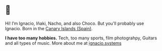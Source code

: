 # 👋
Hi! I’m Ignacio, Iñaki, Nacho, and also Choco. But you'll probably use Ignacio. Born in the [Canary Islands (Spain)](https://g.co/kgs/QUGaioD).

**I have too many hobbies.** Tech, too many sports, film photograhpy, Guitars and all types of music. More about me at [ignacio.systems](https://ignacio.systems/)
